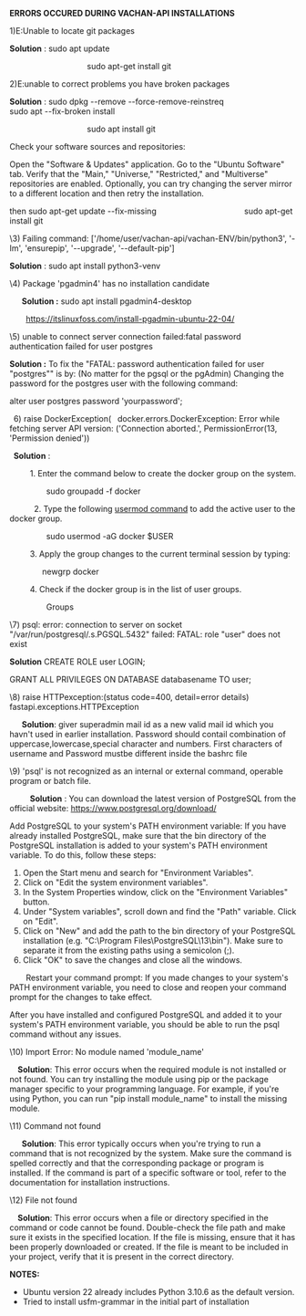 ﻿<a name="_int_4nblkg51"></a>**ERRORS OCCURED DURING VACHAN-API INSTALLATIONS**

1)E:Unable to locate git packages

<a name="_int_sjfdgv8r"></a>**Solution** : sudo apt update 

`                   `sudo apt-get install git

2)E:unable to correct problems you have broken packages

<a name="_int_l7lscw5e"></a>**Solution** : sudo dpkg --remove --force-remove-reinstreq <package-name>
`                   `sudo apt --fix-broken install

`                   `sudo apt install git

Check your software sources and repositories:

Open the "Software & Updates" application.
Go to the "Ubuntu Software" tab.
Verify that the "Main," "Universe," "Restricted," and "Multiverse" repositories are enabled.
Optionally, you can try changing the server mirror to a different location and then retry the installation.

then              sudo apt-get update --fix-missing
`                     `sudo apt-get install git


\3) Failing command: ['/home/user/vachan-api/vachan-ENV/bin/python3', '-Im', 'ensurepip', '--upgrade', '--default-pip']

<a name="_int_11bhbt1q"></a>**Solution** : sudo apt install python3-venv

\4) Package 'pgadmin4' has no installation candidate

`   `<a name="_int_1fp1jfmf"></a>**Solution :** sudo apt install pgadmin4-desktop

`    `<https://itslinuxfoss.com/install-pgadmin-ubuntu-22-04/>


\5) unable to connect server connection failed:fatal password authentication failed for user   postgres

<a name="_int_5kojneow"></a>**Solution :** To fix the "FATAL: password authentication failed for user "postgres"" is by: (No matter for the pgsql or the pgAdmin) Changing the password for the postgres user with the following command: 

alter user postgres password 'yourpassword'; 



` `6) raise DockerException(
` `docker.errors.DockerException: Error while fetching server API version: ('Connection aborted.', PermissionError(13, 'Permission denied'))

` `**<a name="_int_5nelq2pl"></a>Solution** :

`     `1. Enter the command below to create the docker group on the system.

`         `sudo groupadd -f docker

`      `2. Type the following [usermod command](https://phoenixnap.com/kb/usermod-linux) to add the active user to       the docker group.

`         `sudo usermod -aG docker $USER

`     `3. Apply the group changes to the current terminal session by typing:

`        `newgrp docker

`     `4. Check if the docker group is in the list of user groups.

`         `Groups

\7) psql: error: connection to server on socket "/var/run/postgresql/\.<a name="_int_roiiwq81"></a>s\.PGSQL\.5432"    failed: FATAL: role "user" does not exist

**Solution** CREATE ROLE user LOGIN;

GRANT ALL PRIVILEGES ON DATABASE databasename TO user;

\8) raise HTTPexception:(status code=400, detail=error details) fastapi\.exceptions\.HTTPException 

`   `**Solution**: giver superadmin mail id as a new valid mail <a name="_int_d10kdyke"></a>id which you havn't used in earlier installation.     Password should contail combination of uppercase,lowercase,special character and numbers. First characters of username and Password mustbe different inside the bashrc file

\9) 'psql' is not recognized as an internal or external command, operable program or batch file\.

`     `**<a name="_int_ejxjdm8f"></a>Solution** : You can download the latest version of PostgreSQL from the official               website: <https://www.postgresql.org/download/>

Add PostgreSQL to your system's PATH environment variable: If you have already installed PostgreSQL, make sure that the bin directory of the PostgreSQL installation is added to your system's PATH environment variable. To do this, follow these steps:

1. Open the Start menu and search for "Environment Variables".
1. Click on "Edit the system environment variables".
1. In the System Properties window, click on the "Environment Variables" button.
1. Under "System variables", scroll down and find the "Path" variable. Click on "Edit".
1. Click on "New" and add the path to the bin directory of your PostgreSQL installation (<a name="_int_27px4aku"></a>e.g. "C:\Program Files\PostgreSQL\13\bin"). Make sure to separate it from the existing paths using a semicolon (;).
1. Click "OK" to save the changes and close all the windows.

`    `Restart your command prompt: If you made changes to your system's PATH environment     variable, you need to close and reopen your command prompt for the changes to take effect.

After you have installed and configured PostgreSQL and added it to your system's PATH environment variable, you should be able to run the psql command without any issues.


\10) Import Error: No module named 'module\_name'



`  `**Solution**: This error occurs when the required module is not installed or not found. You can try installing the module using pip or the package manager specific to your programming language. For example, if you're using Python, you can run "pip install module\_name" to install the missing module.


\11) Command not found

`   `**Solution**: This error typically occurs when you're trying to run a command that is not recognized by the system. Make sure the command is spelled correctly and that the corresponding package or program is installed. If the command is part of a specific software or tool, refer to the documentation for installation instructions.


\12) File not found

`  `**Solution**: This error occurs when a file or directory specified in the command or code cannot be found. Double-check the file path and make sure it exists in the specified location. If the file is missing, ensure that it has been properly downloaded or created. If the file is meant to be included in your project, verify that it is present in the correct directory.





**NOTES:**

- Ubuntu version 22 already includes Python 3.10.6 as the default version.
- <a name="_int_kioolxfg"></a>Tried to install usfm-grammar in the initial part of installation













